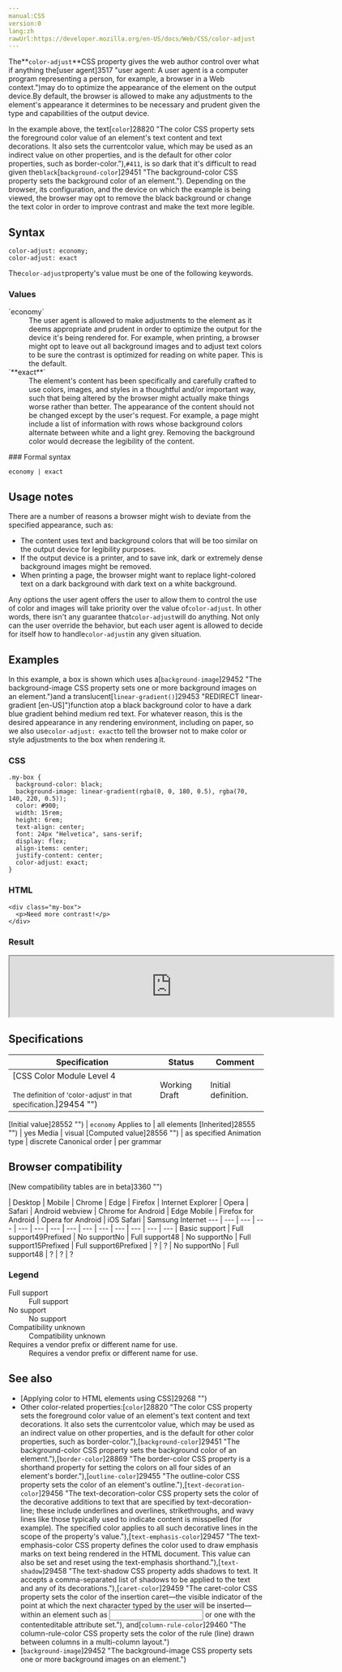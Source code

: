 ```yaml
---
manual:CSS
version:0
lang:zh
rawUrl:https://developer.mozilla.org/en-US/docs/Web/CSS/color-adjust
---
```






The**`color-adjust`**CSS property gives the web author control over what if anything the[user agent]3517 "user agent: A user agent is a computer program representing a person, for example, a browser in a Web context.")may do to optimize the appearance of the element on the output device.By default, the browser is allowed to make any adjustments to the element&#39;s appearance it determines to be necessary and prudent given the type and capabilities of the output device.



In the example above, the text[`color`]28820 "The color CSS property sets the foreground color value of an element's text content and text decorations. It also sets the currentcolor value, which may be used as an indirect value on other properties, and is the default for other color properties, such as border-color."),`#411`, is so dark that it&#39;s difficult to read given the`black`[`background-color`]29451 "The background-color CSS property sets the background color of an element."). Depending on the browser, its configuration, and the device on which the example is being viewed, the browser may opt to remove the black background or change the text color in order to improve contrast and make the text more legible.



## Syntax<a name="Syntax"></a>

```
color-adjust: economy;
color-adjust: exact
```


The`color-adjust`property&#39;s value must be one of the following keywords.


### Values<a name="Values"></a>
<dl><dt id=''>`economy`</dt><dd>The user agent is allowed to make adjustments to the element as it deems appropriate and prudent in order to optimize the output for the device it&#39;s being rendered for. For example, when printing, a browser might opt to leave out all background images and to adjust text colors to be sure the contrast is optimized for reading on white paper. This is the default.</dd><dt id=''>`**exact**`</dt><dd>The element&#39;s content has been specifically and carefully crafted to use colors, images, and styles in a thoughtful and/or important way, such that being altered by the browser might actually make things worse rather than better. The appearance of the content should not be changed except by the user&#39;s request. For example, a page might include a list of information with rows whose background colors alternate between white and a light grey. Removing the background color would decrease the legibility of the content.</dd></dl>
### Formal syntax<a name="Formal_syntax"></a>

```
economy | exact
```

## Usage notes<a name="Usage_notes"></a>


There are a number of reasons a browser might wish to deviate from the specified appearance, such as:


* The content uses text and background colors that will be too similar on the output device for legibility purposes.
* If the output device is a printer, and to save ink, dark or extremely dense background images might be removed.
* When printing a page, the browser might want to replace light-colored text on a dark background with dark text on a white background.


Any options the user agent offers the user to allow them to control the use of color and images will take priority over the value of`color-adjust`. In other words, there isn&#39;t any guarantee that`color-adjust`will do anything. Not only can the user override the behavior, but each user agent is allowed to decide for itself how to handle`color-adjust`in any given situation.


## Examples<a name="Examples"></a>


In this example, a box is shown which uses a[`background-image`]29452 "The background-image CSS property sets one or more background images on an element.")and a translucent[`linear-gradient()`]29453 "REDIRECT linear-gradient [en-US]")function atop a black background color to have a dark blue gradient behind medium red text. For whatever reason, this is the desired appearance in any rendering environment, including on paper, so we also use`color-adjust: exact`to tell the browser not to make color or style adjustments to the box when rendering it.


### CSS<a name="CSS"></a>

```
.my-box {
  background-color: black;
  background-image: linear-gradient(rgba(0, 0, 180, 0.5), rgba(70, 140, 220, 0.5));
  color: #900;
  width: 15rem;
  height: 6rem;
  text-align: center;
  font: 24px "Helvetica", sans-serif;
  display: flex;
  align-items: center;
  justify-content: center;
  color-adjust: exact;
}
```

### HTML<a name="HTML"></a>

```
<div class="my-box">
  <p>Need more contrast!</p>
</div>
```

### Result<a name="Result"></a>


<iframe src='https://mdn.mozillademos.org/en-US/docs/Web/CSS/color-adjust$samples/Examples?revision=1395424' width='640' height='120'></iframe>



## Specifications<a name="Specifications"></a>

Specification | Status | Comment 
 ---  |  ---  |  ---  | 
[CSS Color Module Level 4<br></br><small>The definition of &#39;color-adjust&#39; in that specification.</small>]29454 "") | Working Draft | Initial definition. 


[Initial value]28552 "") | `economy` 
Applies to | all elements 
[Inherited]28555 "") | yes 
Media | visual 
[Computed value]28556 "") | as specified 
Animation type | discrete 
Canonical order | per grammar 



## Browser compatibility<a name="Browser_compatibility"></a>
[New compatibility tables are in beta<i></i>]3360 "")

 | <abbr>Desktop<i></i></abbr> | <abbr>Mobile<i></i></abbr> 
 | <abbr>Chrome<i></i></abbr> | <abbr>Edge<i></i></abbr> | <abbr>Firefox<i></i></abbr> | <abbr>Internet Explorer<i></i></abbr> | <abbr>Opera<i></i></abbr> | <abbr>Safari<i></i></abbr> | <abbr>Android webview<i></i></abbr> | <abbr>Chrome for Android<i></i></abbr> | <abbr>Edge Mobile<i></i></abbr> | <abbr>Firefox for Android<i></i></abbr> | <abbr>Opera for Android<i></i></abbr> | <abbr>iOS Safari<i></i></abbr> | <abbr>Samsung Internet<i></i></abbr> 
 ---  |  ---  |  ---  |  ---  |  ---  |  ---  |  ---  |  ---  |  ---  |  ---  |  ---  |  ---  |  ---  |  ---  | 
Basic support | <abbr>Full support</abbr>49<abbr>Prefixed<i></i></abbr> | <abbr>No support</abbr>No | <abbr>Full support</abbr>48 | <abbr>No support</abbr>No | <abbr>Full support</abbr>15<abbr>Prefixed<i></i></abbr> | <abbr>Full support</abbr>6<abbr>Prefixed<i></i></abbr> | <abbr>?</abbr> | <abbr>?</abbr> | <abbr>No support</abbr>No | <abbr>Full support</abbr>48 | <abbr>?</abbr> | <abbr>?</abbr> | <abbr>?</abbr> 


### Legend<a name="Legend"></a>
<dl><dt id=''><abbr>Full support</abbr></dt><dd>Full support</dd><dt id=''><abbr>No support</abbr></dt><dd>No support</dd><dt id=''><abbr>Compatibility unknown</abbr></dt><dd>Compatibility unknown</dd><dt id=''><abbr>Requires a vendor prefix or different name for use.<i></i></abbr></dt><dd>Requires a vendor prefix or different name for use.</dd></dl>

## See also<a name="See_also"></a>

* [Applying color to HTML elements using CSS]29268 "")
* Other color-related properties:[`color`]28820 "The color CSS property sets the foreground color value of an element's text content and text decorations. It also sets the currentcolor value, which may be used as an indirect value on other properties, and is the default for other color properties, such as border-color."),[`background-color`]29451 "The background-color CSS property sets the background color of an element."),[`border-color`]28869 "The border-color CSS property is a shorthand property for setting the colors on all four sides of an element's border."),[`outline-color`]29455 "The outline-color CSS property sets the color of an element's outline."),[`text-decoration-color`]29456 "The text-decoration-color CSS property sets the color of the decorative additions to text that are specified by text-decoration-line; these include underlines and overlines, strikethroughs, and wavy lines like those typically used to indicate content is misspelled (for example). The specified color applies to all such decorative lines in the scope of the property's value."),[`text-emphasis-color`]29457 "The text-emphasis-color CSS property defines the color used to draw emphasis marks on text being rendered in the HTML document. This value can also be set and reset using the text-emphasis shorthand."),[`text-shadow`]29458 "The text-shadow CSS property adds shadows to text. It accepts a comma-separated list of shadows to be applied to the text and any of its decorations."),[`caret-color`]29459 "The caret-color CSS property sets the color of the insertion caret—the visible indicator of the point at which the next character typed by the user will be inserted—within an element such as <input> or one with the contenteditable attribute set."), and[`column-rule-color`]29460 "The column-rule-color CSS property sets the color of the rule (line) drawn between columns in a multi-column layout.")
* [`background-image`]29452 "The background-image CSS property sets one or more background images on an element.")



